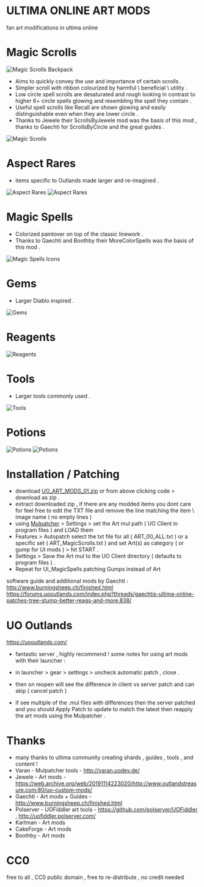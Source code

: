 # ULTIMA ONLINE ART MODS 
fan art modifications in ultima online

# Magic Scrolls
![Magic Scrolls Backpack](/ART_MagicScrolls/item_scroll_00_magic_compB.jpg?raw=true "Magic Scrolls Backpack")
- Aims to quickly convey the use and importance of certain scrolls .
- Simpler scroll with ribbon colourized by harmful \ beneficial \ utility . 
- Low circle spell scrolls are desaturated and rough looking in contrast to higher 6+ circle spells glowing and resembling the spell they contain .
- Useful spell scrolls like Recall are shown glowing and easily distinguishable even when they are lower circle .
- Thanks to Jewele their ScrollsByJewele mod was the basis of this mod , thanks to Gaechti for ScrollsByCircle and the great guides .

![Magic Scrolls](/ART_MagicScrolls/item_scroll_00_magic_comp.jpg?raw=true "Magic Scrolls")

# Aspect Rares
- items specific to Outlands made larger and re-imagined .

![Aspect Rares](/ART_AspectRares/item_00_comp_A.jpg?raw=true "Aspect Rares")
![Aspect Rares](/ART_AspectRares/item_00_comp_C.jpg?raw=true "Aspect Rares")

# Magic Spells
- Colorized paintover on top of the classic linework  .
- Thanks to Gaechti and Boothby their MoreColorSpells was the basis of this mod .

![Magic Spells Icons](/UI_MagicSpells/ui_spell_00_comp.jpg?raw=true "Magic Spells Icons")

# Gems
- Larger Diablo inspired .

![Gems](/ART_Gems/item_gem_00_comp.jpg?raw=true "Gems")

# Reagents
![Reagents](/ART_Reagents/item_reagent_00_comp.jpg?raw=true "Reagents")

# Tools
- Larger tools commonly used  .

![Tools](/ART_Tools/item_tool_00_comp.jpg?raw=true "Tools")

# Potions
![Potions](/ART_Potions/item_potion_00_comp.jpg?raw=true "Potions")
![Potions](/ART_Potions/item_potion_00_comp_B.jpg?raw=true "Potions")

# Installation / Patching
- download [UO_ART_MODS_01.zip]( https://github.com/CorvaeOboro/ultima_online_mods/releases/download/UO_ART_MODS_01/UO_ART_MODS_01.zip)  or from above clicking code > download as zip  . 
- extract downloaded zip , if there are any modded items you dont care for feel free to edit the TXT file and remove the line matching the item \ image name ( no empty lines )
- using [Mulpatcher]( http://varan.uodev.de/ ) > Settings > set the Art mul path ( UO Client in program files )   and LOAD them
- Features > Autopatch select the txt file for all ( ART_00_ALL.txt ) or a specific set ( ART_MagicScrolls.txt ) and set Art(s) as category ( or gump for UI mods )  > hit START . 
- Settings > Save the Art mul to the UO Client directory ( defaults to program files ) .
- Repeat for UI_MagicSpells patching Gumps instead of Art

software guide and additional mods by Gaechti :
http://www.burningsheep.ch/finished.html
https://forums.uooutlands.com/index.php?threads/gaechtis-ultima-online-patches-tree-stump-better-reags-and-more.838/

# UO Outlands
https://uooutlands.com/
- fantastic server , highly recommend ! some notes for using art mods with their launcher :

- in launcher > gear > settings > uncheck automatic patch , close .
- then on reopen will see the difference in client vs server patch and can skip ( cancel patch )
- if see multiple of the .mul files with differences then the server patched and you should Apply Patch to update to match the latest then reapply the art mods using the Mulpatcher .

# Thanks
- many thanks to ultima community creating shards , guides , tools , and content !
- Varan - Mulpatcher tools - http://varan.uodev.de/
- Jewele - Art mods - https://web.archive.org/web/20191114223020/http://www.outlandstreasure.com:80/uo-custom-mods/
- Gaechti - Art mods + Guides - http://www.burningsheep.ch/finished.html
- Polserver - UOFiddler art tools - https://github.com/polserver/UOFiddler , http://uofiddler.polserver.com/
- Kartman - Art mods 
- CakeForge - Art mods
- Boothby - Art mods

# CC0
free to all , CC0 public domain , free to re-distribute , no credit needed
